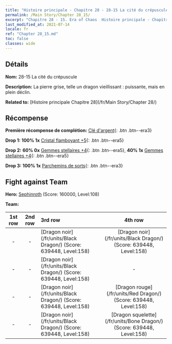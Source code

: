 ```yaml
---
title: "Histoire principale - Chapitre 28 - 28-15 La cité du crépuscule"
permalink: /Main Story/Chapter 28_15/
excerpt: "Chapitre 28 - 15. Era of Chaos  Histoire principale - Chapitre 28_15. 28-15 La cité du crépuscule"
last_modified_at: 2021-07-14
locale: fr
ref: "Chapter 28_15.md"
toc: false
classes: wide
---
```


## Détails

 **Nom:** 28-15 La cité du crépuscule

 **Description:** La pierre grise, telle un dragon vieillissant : puissante, mais en plein déclin.

 **Related to:** [Histoire principale Chapitre 28](/fr/Main Story/Chapter 28/)

## Récompense

 **Première récompense de complétion:** [Clé d'argent](/ItemsFR/con_693/){: .btn .btn--era3}

 **Drop 1:** **100% 1x** [Cristal flamboyant +5](/ItemsFR/mat_101/){: .btn .btn--era5}

 **Drop 2:** **60% 0x** [Gemmes stellaires +4](/ItemsFR/mat_93/){: .btn .btn--era5}, **40% 1x** [Gemmes stellaires +4](/ItemsFR/mat_93/){: .btn .btn--era5}

 **Drop 3:** **100% 1x** [Parchemins de sorts](/ItemsFR/con_694/){: .btn .btn--era3}


## Fight against Team
 **Hero:** [Sephinroth](/fr/heroes/Sephinroth/) (Score: 160000, Level:108)

 **Team:**


  | 1st row | 2nd row | 3rd row | 4th row |
  |:----:|:----:|:----|:----:|
  | - | - | [Dragon noir](/fr/units/Black Dragon/) (Score: 639448, Level:158)  | [Dragon noir](/fr/units/Black Dragon/) (Score: 639448, Level:158)  |
  | - | - | [Dragon noir](/fr/units/Black Dragon/) (Score: 639448, Level:158)  | - |
  | - | - | [Dragon noir](/fr/units/Black Dragon/) (Score: 639448, Level:158)  | [Dragon rouge](/fr/units/Red Dragon/) (Score: 639448, Level:158)  |
  | - | - | [Dragon noir](/fr/units/Black Dragon/) (Score: 639448, Level:158)  | [Dragon squelette](/fr/units/Bone Dragon/) (Score: 639448, Level:158)  |


